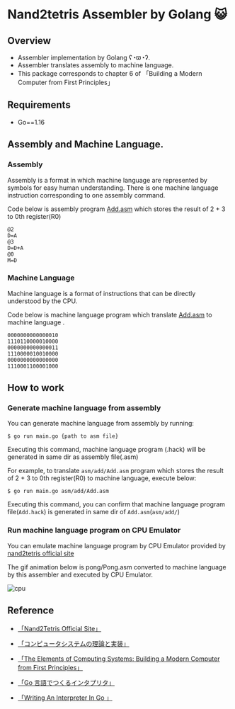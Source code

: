 # Nand2tetris Assembler by Golang 😺

## Overview

- Assembler implementation by Golang ʕ◔ϖ◔ʔ.
- Assembler translates assembly to machine language.
- This package corresponds to chapter 6 of 「Building a Modern Computer from First Principles」

## Requirements

- Go==1.16

## Assembly and Machine Language.

### Assembly

Assembly is a format in which machine language are represented by symbols for easy human understanding. There is one machine language instruction corresponding to one assembly command.

Code below is assembly program [Add.asm](https://github.com/YadaYuki/nand2tetris/blob/main/assembler/asm/add/Add.asm) which stores the result of 2 + 3 to 0th register(R0) 

```
@2
D=A
@3
D=D+A
@0
M=D
```

### Machine Language

Machine language is a format of instructions that can be directly understood by the CPU.

Code below is machine language program which translate [Add.asm](https://github.com/YadaYuki/nand2tetris/blob/main/assembler/asm/add/Add.asm) to machine language .

```
0000000000000010
1110110000010000
0000000000000011
1110000010010000
0000000000000000
1110001100001000
```

## How to work

### Generate machine language from assembly

You can generate machine language from assembly by running:

```
$ go run main.go {path to asm file}
```

Executing this command, machine language program (.hack) will be generated in same dir as assembly file(.asm)

For example, to translate `asm/add/Add.asm` program which stores the result of 2 + 3 to 0th register(R0)  to machine language, execute below:

```
$ go run main.go asm/add/Add.asm
```

Executing this command, you can confirm that machine language program file(`Add.hack`) is generated in same dir of `Add.asm`(`asm/add/`)  

### Run machine language program on CPU Emulator

You can emulate machine language program by CPU Emulator provided by [nand2tetris official site](https://www.nand2tetris.org/software)

The gif animation below is pong/Pong.asm converted to machine language by this assembler and executed by CPU Emulator.

![cpu](https://user-images.githubusercontent.com/57289763/140737209-5759bd5c-e476-471f-bfb0-8cb00b0610a1.gif)


## Reference

- [「Nand2Tetris Official Site」](https://www.nand2tetris.org/)

- [「コンピュータシステムの理論と実装」](https://www.amazon.co.jp/%E3%82%B3%E3%83%B3%E3%83%94%E3%83%A5%E3%83%BC%E3%82%BF%E3%82%B7%E3%82%B9%E3%83%86%E3%83%A0%E3%81%AE%E7%90%86%E8%AB%96%E3%81%A8%E5%AE%9F%E8%A3%85-%E2%80%95%E3%83%A2%E3%83%80%E3%83%B3%E3%81%AA%E3%82%B3%E3%83%B3%E3%83%94%E3%83%A5%E3%83%BC%E3%82%BF%E3%81%AE%E4%BD%9C%E3%82%8A%E6%96%B9-Noam-Nisan/dp/4873117127)

- [「The Elements of Computing Systems: Building a Modern Computer from First Principles」](https://www.amazon.co.jp/Elements-Computing-Systems-Building-Principles/dp/0262640686)

- [「Go 言語でつくるインタプリタ」](https://www.amazon.co.jp/Go%E8%A8%80%E8%AA%9E%E3%81%A7%E3%81%A4%E3%81%8F%E3%82%8B%E3%82%A4%E3%83%B3%E3%82%BF%E3%83%97%E3%83%AA%E3%82%BF-Thorsten-Ball/dp/4873118220)

- [「Writing An Interpreter In Go 」](https://www.amazon.co.jp/Writing-Interpreter-Go-Thorsten-Ball/dp/3982016118/ref=pd_bxgy_img_1/358-0651022-5160614?pd_rd_w=NJ0lb&pf_rd_p=d8f6e0ab-48ef-4eca-99d5-60d97e927468&pf_rd_r=H5DDRH744DZQWEC8887N&pd_rd_r=92fb3969-78f9-42fe-9c0b-f605fd3b7bc8&pd_rd_wg=B98nq&pd_rd_i=3982016118&psc=1)
